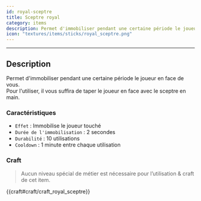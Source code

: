 ```yaml
---
id: royal-sceptre
title: Sceptre royal
category: items
description: Permet d'immobiliser pendant une certaine période le joueur en face de vous
icon: "textures/items/sticks/royal_sceptre.png"
---
```

___
## Description

Permet d'immobiliser pendant une certaine période le joueur en face de vous.  
Pour l'utiliser, il vous suffira de taper le joueur en face avec le sceptre en main.

### Caractéristiques

* ``Effet`` : Immobilise le joueur touché
* ``Durée de l'immobilisation`` : 2 secondes
* ``Durabilité`` : 10 utilisations
* ``Cooldown`` : 1 minute entre chaque utilisation
    
### Craft 

> Aucun niveau spécial de métier est nécessaire pour l’utilisation & craft de cet item.  

{{craft#craft/craft_royal_sceptre}}
